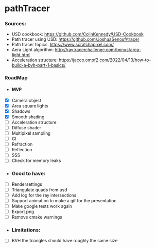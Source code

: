 # pathTracer



### Sources:
- USD cookbook: https://github.com/ColinKennedy/USD-Cookbook
- Path tracer using USD: https://github.com/JoshuaSenouf/tracer
- Path tracer topics: https://www.scratchapixel.com/
- Aera Light algorithm: http://raytracerchallenge.com/bonus/area-light.html
- Acceleration structure: https://jacco.ompf2.com/2022/04/13/how-to-build-a-bvh-part-1-basics/
### RoadMap

- #### MVP
- [X] Camera object
- [x] Area square lights
- [x] Shadows
- [x] Smooth shading
- [ ] Acceleration structure
- [ ] Diffuse shader
- [ ] Multipixel sampling
- [ ] GI
- [ ] Refraction
- [ ] Reflection
- [ ] SSS
- [ ] Check for memory leaks
 
- ### Good to have:
- [ ] Rendersettings 
- [ ] Triangulate quads from usd 
- [ ] Add log for the ray intersections
- [ ] Support animation to make a gif for the presentation
- [ ] Make google tests work again
- [ ] Export png
- [ ] Remove cmake warnings

- ### Limitations:
- [ ] BVH the triangles should have roughly the same size